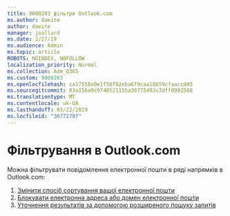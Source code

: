 ```yaml
---
title: 9000203 фільтри Outlook.com
ms.author: daeite
author: daeite
manager: joallard
ms.date: 2/27/19
ms.audience: Admin
ms.topic: article
ROBOTS: NOINDEX, NOFOLLOW
localization_priority: Normal
ms.collection: Adm_O365
ms.custom: 9000203
ms.openlocfilehash: ca17558a9e1f58f92eba6f9caa18b59cfaaccd45
ms.sourcegitcommit: 03a156a9c9740521155a30775492c7dff0982588
ms.translationtype: MT
ms.contentlocale: uk-UA
ms.lasthandoff: 03/22/2019
ms.locfileid: "30772707"
---
```

# <a name="filtering-in-outlookcom"></a>Фільтрування в Outlook.com

Можна фільтрувати повідомлення електронної пошти в ряді напрямків в Outlook.com:

1. [Змінити спосіб сортування вашої електронної пошти](https://support.office.com/article/e650ae23-b558-4fbf-bdd1-73268f6852b7)
2. [Блокувати електронна адреса або домен електронної пошти](https://support.office.com/article/afba1c94-77bb-4f50-8b85-057cf52f4d5e)
3. [Уточнення результатів за допомогою розширеного пошуку запитів](https://support.office.com/article/88108edf-028e-4306-b87e-7400bbb40aa7)